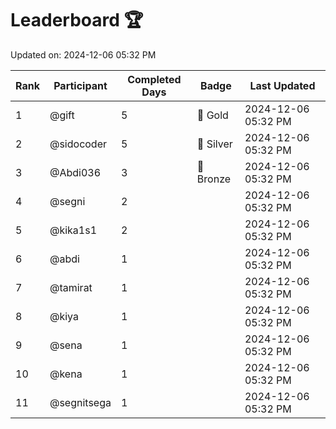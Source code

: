 # Leaderboard 🏆

Updated on: 2024-12-06 05:32 PM

| Rank | Participant       | Completed Days | Badge      | Last Updated         |
|------|-------------------|----------------|------------|----------------------|
| 1    | @gift             | 5              | 🏅 Gold     | 2024-12-06 05:32 PM |
| 2    | @sidocoder        | 5              | 🥈 Silver   | 2024-12-06 05:32 PM |
| 3    | @Abdi036          | 3              | 🥉 Bronze   | 2024-12-06 05:32 PM |
| 4    | @segni            | 2              |            | 2024-12-06 05:32 PM |
| 5    | @kika1s1          | 2              |            | 2024-12-06 05:32 PM |
| 6    | @abdi             | 1              |            | 2024-12-06 05:32 PM |
| 7    | @tamirat          | 1              |            | 2024-12-06 05:32 PM |
| 8    | @kiya             | 1              |            | 2024-12-06 05:32 PM |
| 9    | @sena             | 1              |            | 2024-12-06 05:32 PM |
| 10   | @kena             | 1              |            | 2024-12-06 05:32 PM |
| 11   | @segnitsega       | 1              |            | 2024-12-06 05:32 PM |

